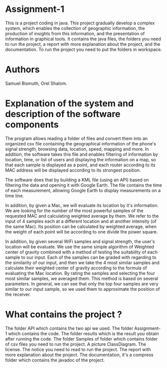 # Assignment-1
This is a project coding in java. This project gradually develop a complex system, which enables the collection of geographic information, the production of insights from this information, and the presentation of information in graphical tools. It contains the java files, the folders you need to run the project, a report with more explanation about the project, and the documentation. To run the project you need to put the folders in workspace.

# Authors
Samuel Bismuth, Orel Shalom.

# Explanation of the system and description of the software components
The program allows reading a folder of files and convert them into an organized csv file containing the geographical information of the phone's signal strength, browsing data, location, speed, mapping and more. In addition, the software takes this file and enables filtering of information by location, time, or list of users and displaying the information on a map, so that each sample is displayed as a point, and each router according to its MAC address will be displayed according to its strongest position.

The software does that by building a KML file (using an API) based on filtering the data and opening it with Google Earth. The file contains the time of each measurement, allowing Google Earth to display measurements on a time line.

In addition, by given a Mac, we will evaluate its location by it's information. We are looking for the number of the most powerful samples of the requested MAC and calculating weighted average by them. We refer to the input of 4 samples each at a different location and at another intensity (of the same Mac). Its position can be calculated by weighted average, when the weight of each point will be according to one divide the power square.

In addition, by given several WiFi samples and signal strength, the user's location will be evaluate. We use the same simple algorithm of Weighted center of gravity combined with a method of testing the suitability of each sample to our input. Each of the samples can be graded with regarding to the similarity of our input, and then we take the 4 most similar samples and calculate their weighted center of gravity according to the formula of evaluating the Mac location. By rating the samples and selecting the four most similar samples, we averaged them. This method is based on several parameters. In general, we can see that only the top four samples are very similar to our input sample, so we used them to approximate the position of the receiver.

# What contains the project ?
The folder API which contains the two api we used.
The folder Assignment-1 which contains the code.
The folder results which is the result you obtain after running the code.
The folder Samples of folder which contains folder of csv files you need to run the project.
A picture ClassDiagram.
The license.
The notice you need to read to run the project.
The report with more explanation about the project.
The documentation, it's a compress folder which contains the javadoc of the project.

